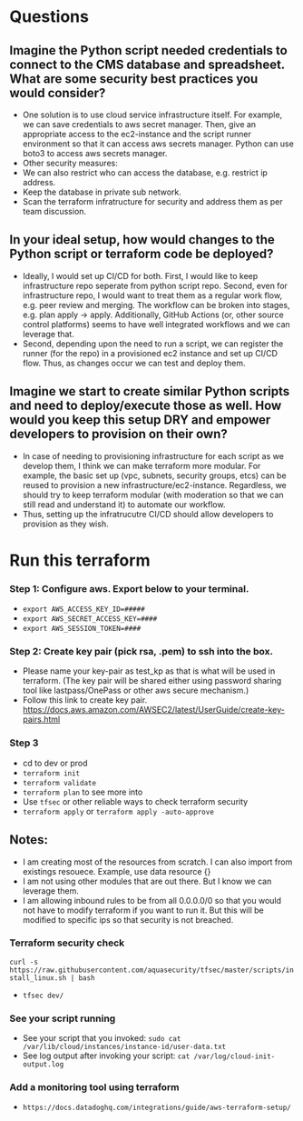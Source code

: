 
# Questions
## Imagine the Python script needed credentials to connect to the CMS database and spreadsheet. What are some security best practices you would consider?
- One solution is to use cloud service infrastructure itself. For example, we can save credentials to aws secret manager. Then, give an appropriate access to the ec2-instance and the script runner environment so that it can access aws secrets manager. Python can use boto3 to access aws secrets manager.
- Other security measures:
- We can also restrict who can access the database, e.g. restrict ip address.
- Keep the database in private sub network.
- Scan the terraform infratructure for security and address them as per team discussion.

## In your ideal setup, how would changes to the Python script or terraform code be deployed?
- Ideally, I would set up CI/CD for both. First, I would like to keep infrastructure repo seperate from python script repo. Second, even for infrastructure repo, I would want to treat them as a regular work flow, e.g. peer review and merging. The workflow can be broken into stages, e.g. plan apply -> apply. Additionally, GitHub Actions (or, other source control platforms) seems to have well integrated workflows and we can leverage that.
- Second, depending upon the need to run a script, we can register the runner (for the repo) in a provisioned ec2 instance and set up CI/CD flow. Thus, as changes occur we can test and deploy them.

## Imagine we start to create similar Python scripts and need to deploy/execute those as well. How would you keep this setup DRY and empower developers to provision on their own?
- In case of needing to provisioning infrastructure for each script as we develop them, I think we can make terraform more modular. For example, the basic set up (vpc, subnets, security groups, etcs) can be reused to provision a new infrastructure/ec2-instance. Regardless, we should try to keep terraform modular (with moderation so that we can still read and understand it) to automate our workflow.
- Thus, setting up the infratrucutre CI/CD should allow developers to provision as they wish.


# Run this terraform 

### Step 1: Configure aws. Export below to your terminal.
- `export AWS_ACCESS_KEY_ID=#####`
- `export AWS_SECRET_ACCESS_KEY=####`
- `export AWS_SESSION_TOKEN=####`

### Step 2: Create key pair (pick rsa, .pem) to ssh into the box. 
- Please name your key-pair as test_kp as that is what will be used in terraform. (The key pair will be shared either using password sharing tool like lastpass/OnePass or other aws secure mechanism.)
- Follow this link to create key pair. https://docs.aws.amazon.com/AWSEC2/latest/UserGuide/create-key-pairs.html

### Step 3
- cd to dev or prod
- `terraform init`
- `terraform validate`
- `terraform plan` to see more into
- Use `tfsec` or other reliable ways to check terraform security
- `terraform apply` or `terraform apply -auto-approve`

## Notes:
- I am creating most of the resources from scratch. I can also import from existings resouece. Example, use data resource {}
- I am not using other modules that are out there. But I know we can leverage them.
- I am allowing inbound rules to be from all 0.0.0.0/0 so that you would not have to modify terraform if you want to run it. But this will be modified to specific ips so that security is not breached.

### Terraform security check
`curl -s https://raw.githubusercontent.com/aquasecurity/tfsec/master/scripts/install_linux.sh | bash`
- `tfsec dev/`

### See your script running

- See your script that you invoked: `sudo cat /var/lib/cloud/instances/instance-id/user-data.txt`
- See log output after invoking your script: `cat /var/log/cloud-init-output.log`

### Add a monitoring tool using terraform
- `https://docs.datadoghq.com/integrations/guide/aws-terraform-setup/`